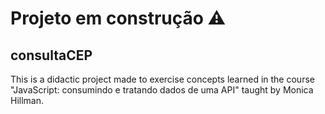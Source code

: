 # Projeto em construção ⚠
## consultaCEP
This is a didactic project made to exercise concepts learned in the course "JavaScript: consumindo e tratando dados de uma API" taught by Monica Hillman.
